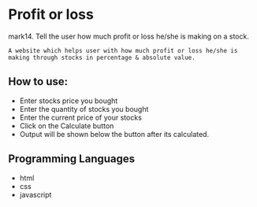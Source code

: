 <h1>Profit or loss</h1>

<div>
    mark14. Tell the user how much profit or loss he/she is making on a stock.

    A website which helps user with how much profit or loss he/she is making through stocks in percentage & absolute value.
</div>


<h2>How to use:</h2>
<ul>
    <li>Enter stocks price you bought</li>
    <li>Enter the quantity of stocks you bought</li>
    <li>Enter the current price of your stocks</li>
    <li>Click on the Calculate button</li>
    <li>Output will be shown below the button after its calculated.</li>
</ul>

<h2>Programming Languages</h2>
<ul>
    <li>html</li>
    <li>css</li>
    <li>javascript</li>
</ul>
